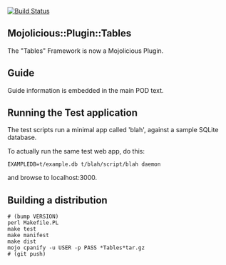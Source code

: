 
[![Build Status](https://travis-ci.org/frank-carnovale/Mojolicious-Plugin-Tables.svg?branch=master)](https://travis-ci.org/frank-carnovale/Mojolicious-Plugin-Tables)

Mojolicious::Plugin::Tables
---------------------------

The "Tables" Framework is now a Mojolicious Plugin.

Guide
-----
Guide information is embedded in the main POD text.

Running the Test application
----------------------------

The test scripts run a minimal app called 'blah',
against a sample SQLite database.

To actually run the same test web app, do this:
```
EXAMPLEDB=t/example.db t/blah/script/blah daemon
```
and browse to localhost:3000.

Building a distribution
-----------------------
```
# (bump VERSION)
perl Makefile.PL
make test
make manifest
make dist
mojo cpanify -u USER -p PASS *Tables*tar.gz
# (git push)
```
